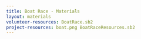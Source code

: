 ```yaml
---
title: Boat Race - Materials
layout: materials
volunteer-resources: BoatRace.sb2
project-resources: boat.png BoatRaceResources.sb2
---
```

